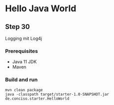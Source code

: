# Hello Java World #

## Step 30

Logging mit Log4j

### Prerequisites
- Java 11 JDK
- Maven

### Build and run

```shell
mvn clean package
java -classpath target/starter-1.0-SNAPSHOT.jar de.conciso.starter.HelloWorld
```
